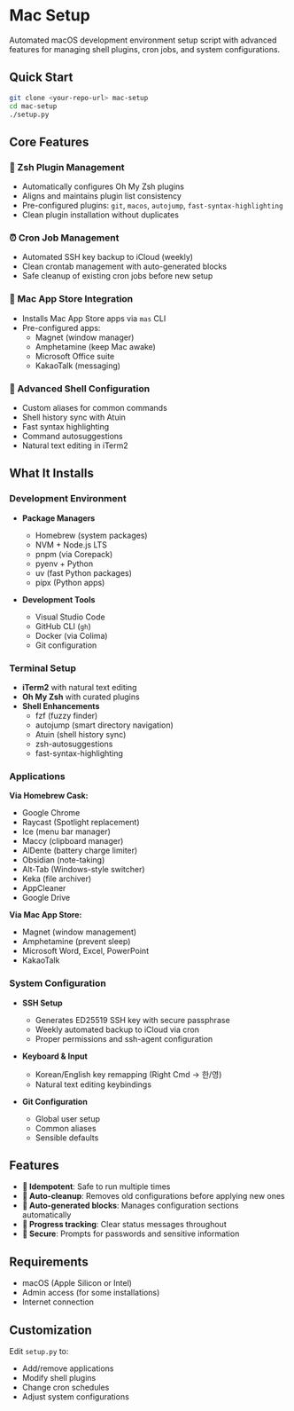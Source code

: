 # Mac Setup

Automated macOS development environment setup script with advanced features for managing shell plugins, cron jobs, and system configurations.

## Quick Start

```bash
git clone <your-repo-url> mac-setup
cd mac-setup
./setup.py
```

## Core Features

### 🔌 Zsh Plugin Management

- Automatically configures Oh My Zsh plugins
- Aligns and maintains plugin list consistency
- Pre-configured plugins: `git`, `macos`, `autojump`, `fast-syntax-highlighting`
- Clean plugin installation without duplicates

### ⏰ Cron Job Management

- Automated SSH key backup to iCloud (weekly)
- Clean crontab management with auto-generated blocks
- Safe cleanup of existing cron jobs before new setup

### 📱 Mac App Store Integration

- Installs Mac App Store apps via `mas` CLI
- Pre-configured apps:
  - Magnet (window manager)
  - Amphetamine (keep Mac awake)
  - Microsoft Office suite
  - KakaoTalk (messaging)

### 🔧 Advanced Shell Configuration

- Custom aliases for common commands
- Shell history sync with Atuin
- Fast syntax highlighting
- Command autosuggestions
- Natural text editing in iTerm2

## What It Installs

### Development Environment

- **Package Managers**

  - Homebrew (system packages)
  - NVM + Node.js LTS
  - pnpm (via Corepack)
  - pyenv + Python
  - uv (fast Python packages)
  - pipx (Python apps)

- **Development Tools**
  - Visual Studio Code
  - GitHub CLI (`gh`)
  - Docker (via Colima)
  - Git configuration

### Terminal Setup

- **iTerm2** with natural text editing
- **Oh My Zsh** with curated plugins
- **Shell Enhancements**
  - fzf (fuzzy finder)
  - autojump (smart directory navigation)
  - Atuin (shell history sync)
  - zsh-autosuggestions
  - fast-syntax-highlighting

### Applications

**Via Homebrew Cask:**

- Google Chrome
- Raycast (Spotlight replacement)
- Ice (menu bar manager)
- Maccy (clipboard manager)
- AlDente (battery charge limiter)
- Obsidian (note-taking)
- Alt-Tab (Windows-style switcher)
- Keka (file archiver)
- AppCleaner
- Google Drive

**Via Mac App Store:**

- Magnet (window management)
- Amphetamine (prevent sleep)
- Microsoft Word, Excel, PowerPoint
- KakaoTalk

### System Configuration

- **SSH Setup**

  - Generates ED25519 SSH key with secure passphrase
  - Weekly automated backup to iCloud via cron
  - Proper permissions and ssh-agent configuration

- **Keyboard & Input**

  - Korean/English key remapping (Right Cmd → 한/영)
  - Natural text editing keybindings

- **Git Configuration**
  - Global user setup
  - Common aliases
  - Sensible defaults

## Features

- **🔄 Idempotent**: Safe to run multiple times
- **🧹 Auto-cleanup**: Removes old configurations before applying new ones
- **📝 Auto-generated blocks**: Manages configuration sections automatically
- **🎯 Progress tracking**: Clear status messages throughout
- **🔐 Secure**: Prompts for passwords and sensitive information

## Requirements

- macOS (Apple Silicon or Intel)
- Admin access (for some installations)
- Internet connection

## Customization

Edit `setup.py` to:

- Add/remove applications
- Modify shell plugins
- Change cron schedules
- Adjust system configurations
